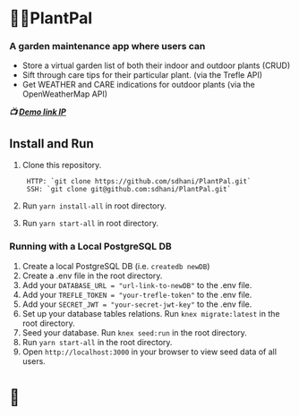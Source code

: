 # :seedling::sunflower:PlantPal

### A garden maintenance app where users can
- Store a virtual garden list of both their indoor and outdoor plants (CRUD)
- Sift through care tips for their particular plant. (via the Trefle API)
- Get WEATHER and CARE indications for outdoor plants (via the OpenWeatherMap API)

***:tv: [Demo link IP](https://plant-pals.herokuapp.com)***


## Install and Run

1. Clone this repository.
    
        HTTP: `git clone https://github.com/sdhani/PlantPal.git`
        SSH: `git clone git@github.com:sdhani/PlantPal.git` 
    
1. Run `yarn install-all` in root directory.
1. Run `yarn start-all` in root directory.

### Running with a Local PostgreSQL DB

1. Create a local PostgreSQL DB (i.e. `createdb newDB`)
1. Create a .env file in the root directory.
1. Add your `DATABASE_URL = "url-link-to-newDB"` to the .env file.
1. Add your `TREFLE_TOKEN = "your-trefle-token"` to the .env file.
1. Add your `SECRET_JWT = "your-secret-jwt-key"` to the .env file.
1. Set up your database tables relations. Run `knex migrate:latest` in the root directory.
1. Seed your database. Run `knex seed:run` in the root directory.
1. Run `yarn start-all` in the root directory. 
1. Open `http://localhost:3000` in your browser to view seed data of all users.

# :tada: